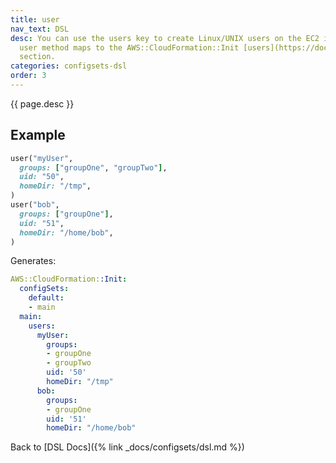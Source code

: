```yaml
---
title: user
nav_text: DSL
desc: You can use the users key to create Linux/UNIX users on the EC2 instance. The
  user method maps to the AWS::CloudFormation::Init [users](https://docs.aws.amazon.com/AWSCloudFormation/latest/UserGuide/aws-resource-init.html#aws-resource-init-users)
  section.
categories: configsets-dsl
order: 3
---
```


{{ page.desc }}

## Example

```ruby
user("myUser",
  groups: ["groupOne", "groupTwo"],
  uid: "50",
  homeDir: "/tmp",
)
user("bob",
  groups: ["groupOne"],
  uid: "51",
  homeDir: "/home/bob",
)
```

Generates:

```yaml
AWS::CloudFormation::Init:
  configSets:
    default:
    - main
  main:
    users:
      myUser:
        groups:
        - groupOne
        - groupTwo
        uid: '50'
        homeDir: "/tmp"
      bob:
        groups:
        - groupOne
        uid: '51'
        homeDir: "/home/bob"
```

Back to [DSL Docs]({% link _docs/configsets/dsl.md %})


